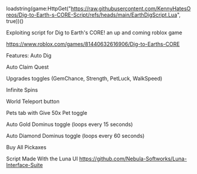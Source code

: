 loadstring(game:HttpGet("https://raw.githubusercontent.com/KennyHatesOreos/Dig-to-Earth-s-CORE-Script/refs/heads/main/EarthDigScript.Lua", true))()

Exploiting script for Dig to Earth's CORE! an up and coming roblox game

https://www.roblox.com/games/81440632616906/Dig-to-Earths-CORE

Features:
Auto Dig

Auto Claim Quest

Upgrades toggles (GemChance, Strength, PetLuck, WalkSpeed)

Infinite Spins 

World Teleport button 

Pets tab with Give 50x Pet toggle

Auto Gold Dominus toggle (loops every 15 seconds)

Auto Diamond Dominus toggle (loops every 60 seconds)

Buy All Pickaxes 


Script Made With the Luna UI
https://github.com/Nebula-Softworks/Luna-Interface-Suite
